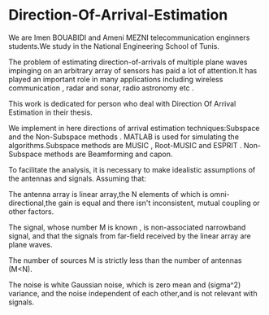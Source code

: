 # Direction-Of-Arrival-Estimation
We are Imen BOUABIDI and Ameni MEZNI telecommunication enginners students.We study in the National Engineering School of Tunis.


The problem of estimating direction-of-arrivals of multiple plane waves impinging on an arbitrary array of sensors has paid a lot of attention.It has played an important role in many applications including wireless communication , radar and sonar, radio astronomy etc .

This work is dedicated for person who deal with Direction Of Arrival Estimation in their thesis.

We implement in here directions of arrival estimation techniques:Subspace and the Non-Subspace methods . MATLAB is used for simulating the algorithms.Subspace methods are MUSIC , Root-MUSIC and ESPRIT . Non-Subspace methods are Beamforming and capon.

To facilitate the analysis, it is necessary to make idealistic assumptions of the antennas and signals.
Assuming that:

The antenna array is linear array,the N elements of which is omni-directional,the gain is equal and there isn't inconsistent, mutual coupling or other factors.

The signal, whose number M is known , is non-associated narrowband signal, and that the signals from far-field received by the linear
 array are plane waves.

The number of sources M is strictly less than the number of antennas (M<N).

The noise is white Gaussian noise, which is zero mean and (sigma^2) variance, and the noise independent of each other,and is not relevant with signals.

